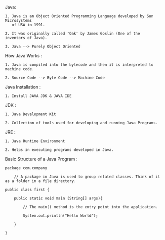 Java:

    1. Java is an Object Oriented Programming Language developed by Sun Microsystems 
       of USA in 1991.

    2. It was originally called 'Oak' by James Goslin (One of the inventors of Java).

    3. Java --> Purely Object Oriented

How Java Works :

    1. Java is compiled into the bytecode and then it is interpreted to machine code.

    2. Source Code --> Byte Code --> Machine Code

Java Installation :  

    1. Install JAVA JDK & JAVA IDE

JDK :

    1. Java Development Kit

    2. Collection of tools used for developing and running Java Programs.

JRE : 
 
    1. Java Runtime Environment

    2. Helps in executing programs developed in Java.

Basic Structure of a Java Program :
    
    package com.company

        // A package in Java is used to group related classes. Think of it as a folder in a file directory.

    public class first {

        public static void main (String[] args){

            // The main() method is the entry point into the application.

            System.out.println("Hello World");

        }

    }